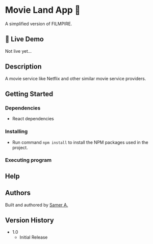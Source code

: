 # Movie Land App 🚀

A simplified version of FILMPIRE.

## 🔴 Live Demo

Not live yet...

## Description

A movie service like Netflix and other similar movie service providers.

## Getting Started

### Dependencies

- React dependencies

### Installing

- Run command `npm install` to install the NPM packages used in the project.

### Executing program

## Help

## Authors

Built and authored by [Samer A.](https://twitter.com/ssadawi__)

## Version History

- 1.0
  - Initial Release

